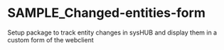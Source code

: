 # SAMPLE_Changed-entities-form
Setup package to track entity changes in sysHUB and display them in a custom form of the webclient
